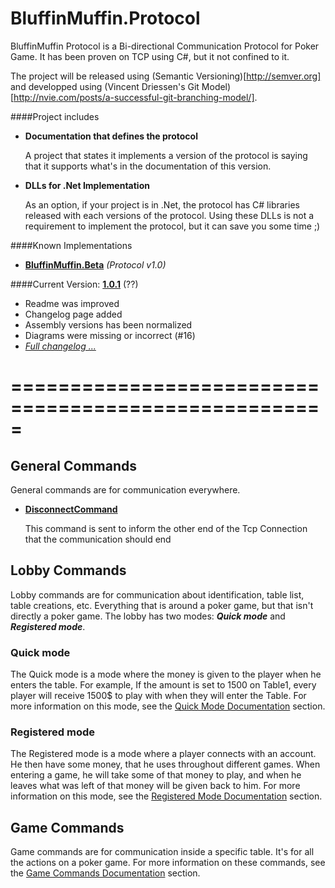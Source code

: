 # BluffinMuffin.Protocol

BluffinMuffin Protocol is a Bi-directional Communication Protocol for Poker Game. It has been proven on TCP using C#, but it not confined to it.

The project will be released using (Semantic Versioning)[http://semver.org] and developped using (Vincent Driessen's Git Model)[http://nvie.com/posts/a-successful-git-branching-model/].

####Project includes
 * **Documentation that defines the protocol**

   A project that states it implements a version of the protocol is saying that it supports what's in the documentation of this version.
   
 * **DLLs for .Net Implementation**

   As an option, if your project is in .Net, the protocol has C# libraries released with each versions of the protocol. Using these DLLs is not a requirement to implement the protocol, but it can save you some time ;)
    
####Known Implementations
 * **[BluffinMuffin.Beta](http://ericmas001.github.io/BluffinMuffin.Beta)** *(Protocol v1.0)*


####Current Version: **[1.0.1](https://github.com/Ericmas001/BluffinMuffin.Protocol/releases/tag/v1.0.1)** (??)
 * Readme was improved
 * Changelog page added
 * Assembly versions has been normalized
 * Diagrams were missing or incorrect (#16)
 * *[Full changelog ...](https://github.com/Ericmas001/BluffinMuffin.Protocol/blob/master/CHANGELOG.md)*


=====================================================
=====================================================

## General Commands
General commands are for communication everywhere.

 * **[DisconnectCommand](https://github.com/Ericmas001/BluffinMuffin.Protocol/blob/master/Documentation/BluffinMuffin.Protocol.DisconnectCommand.md)** 

   This command is sent to inform the other end of the Tcp Connection that the communication should end

## Lobby Commands
Lobby commands are for communication about identification, table list, table creations, etc. Everything that is around a poker game, but that isn't directly a poker game.
The lobby has two modes: ***Quick mode*** and ***Registered mode***. 

### Quick mode
The Quick mode is a mode where the money is given to the player when he enters the table. For example, If the amount is set to 1500 on Table1, every player will receive 1500$ to play with when they will enter the Table.
For more information on this mode, see the [Quick Mode Documentation](https://github.com/Ericmas001/BluffinMuffin.Protocol/blob/master/Documentation/LobbyQuickMode.md) section.

### Registered mode
The Registered mode is a mode where a player connects with an account. He then have some money, that he uses throughout different games. When entering a game, he will take some of that money to play, and when he leaves what was left of that money will be given back to him.
For more information on this mode, see the [Registered Mode Documentation](https://github.com/Ericmas001/BluffinMuffin.Protocol/blob/master/Documentation/LobbyRegisteredMode.md) section.

## Game Commands
Game commands are for communication inside a specific table. It's for all the actions on a poker game.
For more information on these commands, see the [Game Commands Documentation](https://github.com/Ericmas001/BluffinMuffin.Protocol/blob/master/Documentation/Game.md) section.
